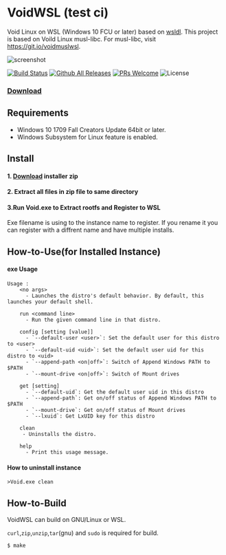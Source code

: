 # VoidWSL (test ci)
Void Linux on WSL (Windows 10 FCU or later) based on [wsldl](https://github.com/yuk7/wsldl).
This project is based on Voild Linux musl-libc. For musl-libc, visit https://git.io/voidmuslwsl.

![screenshot](https://raw.githubusercontent.com/wiki/yuk7/wsldl/img/Arch_Alpine_Ubuntu.png)

[![Build Status](https://img.shields.io/travis/am11/VoidWSL.svg?style=flat-square)](https://travis-ci.org/am11/VoidWSL)
[![Github All Releases](https://img.shields.io/github/downloads/am11/VoidWSL/total.svg?style=flat-square)](https://github.com/am11/VoidWSL/releases/latest)
[![PRs Welcome](https://img.shields.io/badge/PRs-welcome-brightgreen.svg?style=flat-square)](http://makeapullrequest.com)
![License](https://img.shields.io/github/license/am11/VoidWSL.svg?style=flat-square)

### [Download](https://github.com/am11/VoidWSL/releases/latest)


## Requirements
* Windows 10 1709 Fall Creators Update 64bit or later.
* Windows Subsystem for Linux feature is enabled.

## Install
#### 1. [Download](https://github.com/am11/VoidWSL/releases/latest) installer zip

#### 2. Extract all files in zip file to same directory

#### 3.Run Void.exe to Extract rootfs and Register to WSL
Exe filename is using to the instance name to register.
If you rename it you can register with a diffrent name and have multiple installs.


## How-to-Use(for Installed Instance)
#### exe Usage
```dos
Usage :
    <no args>
      - Launches the distro's default behavior. By default, this launches your default shell.

    run <command line>
      - Run the given command line in that distro.

    config [setting [value]]
      - `--default-user <user>`: Set the default user for this distro to <user>
      - `--default-uid <uid>`: Set the default user uid for this distro to <uid>
      - `--append-path <on|off>`: Switch of Append Windows PATH to $PATH
      - `--mount-drive <on|off>`: Switch of Mount drives

    get [setting]
      - `--default-uid`: Get the default user uid in this distro
      - `--append-path`: Get on/off status of Append Windows PATH to $PATH
      - `--mount-drive`: Get on/off status of Mount drives
      - `--lxuid`: Get LxUID key for this distro

    clean
     - Uninstalls the distro.

    help
      - Print this usage message.
```


#### How to uninstall instance
```dos
>Void.exe clean

```

## How-to-Build
VoidWSL can build on GNU/Linux or WSL.

`curl`,`zip`,`unzip`,`tar`(gnu) and `sudo` is required for build.
```shell
$ make
```

